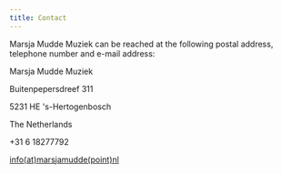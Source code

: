 ```yaml
---
title: Contact
---
```

 

Marsja Mudde Muziek can be reached at the following postal address, telephone number and e-mail address:



Marsja Mudde Muziek

Buitenpepersdreef 311

5231 HE  's-Hertogenbosch 

The Netherlands

+31 6 18277792

[info(at)marsjamudde(point)nl](mailto:info@marsjamudde.nl)

<script async src="https://embed.email-provider.eu/e/uktpvji9jd-8m2ivdtpuz.js"></script>
